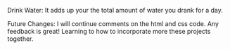 Drink Water: It adds up your the total amount of water you drank for a day. 

Future Changes: I will continue comments on the html and css code. Any feedback is great! Learning to how to incorporate more these projects together. 

